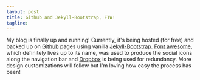 ```yaml
---
layout: post
title: Github and Jekyll-Bootstrap, FTW!
tagline: 
---
```


<p>
My blog is finally up and running! Currently, it's being hosted (for free) and backed up on <a href="www.github.com">Github</a> pages using vanilla <a href="www.jekyllbootstrap.com">Jekyll-Bootstrap</a>. <a href="http://fortawesome.github.io/Font-Awesome/">Font awesome</a>, which definitely lives up to its name, was used to produce the social icons along the navigation bar and <a href="www.dropbox.com">Dropbox</a> is being used for redundancy. More design customizations will follow but I'm loving how easy the process has been!
</p>
